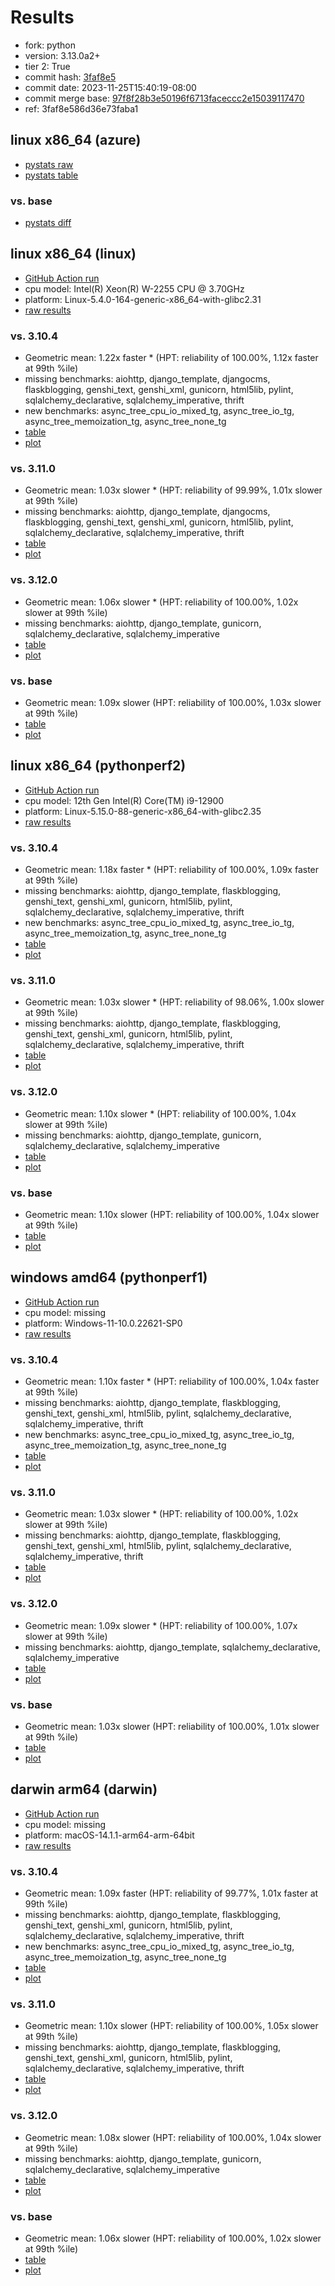 # Results

- fork: python
- version: 3.13.0a2+
- tier 2: True
- commit hash: [3faf8e5](https://github.com/python/cpython/commit/3faf8e5)
- commit date: 2023-11-25T15:40:19-08:00
- commit merge base: [97f8f28b3e50196f6713faceccc2e15039117470](https://github.com/python/cpython/commit/97f8f28b3e50196f6713faceccc2e15039117470)
- ref: 3faf8e586d36e73faba1

## linux x86_64 (azure)

- [pystats raw](bm-20231125-azure-x86_64-python-3faf8e586d36e73faba1-3.13.0a2%2B-3faf8e5-pystats.json)
- [pystats table](bm-20231125-azure-x86_64-python-3faf8e586d36e73faba1-3.13.0a2%2B-3faf8e5-pystats.md)

### vs. base

- [pystats diff](bm-20231125-azure-x86_64-python-3faf8e586d36e73faba1-3.13.0a2%2B-3faf8e5-pystats-vs-base.md)

## linux x86_64 (linux)

- [GitHub Action run](https://github.com/faster-cpython/benchmarking/actions/runs/6992284744)
- cpu model: Intel(R) Xeon(R) W-2255 CPU @ 3.70GHz
- platform: Linux-5.4.0-164-generic-x86_64-with-glibc2.31
- [raw results](bm-20231125-linux-x86_64-python-3faf8e586d36e73faba1-3.13.0a2%2B-3faf8e5.json)

### vs. 3.10.4

- Geometric mean: 1.22x faster \* (HPT: reliability of 100.00%, 1.12x faster at 99th %ile)
- missing benchmarks: aiohttp, django_template, djangocms, flaskblogging, genshi_text, genshi_xml, gunicorn, html5lib, pylint, sqlalchemy_declarative, sqlalchemy_imperative, thrift
- new benchmarks: async_tree_cpu_io_mixed_tg, async_tree_io_tg, async_tree_memoization_tg, async_tree_none_tg
- [table](bm-20231125-linux-x86_64-python-3faf8e586d36e73faba1-3.13.0a2%2B-3faf8e5-vs-3.10.4.md)
- [plot](bm-20231125-linux-x86_64-python-3faf8e586d36e73faba1-3.13.0a2%2B-3faf8e5-vs-3.10.4.png)

### vs. 3.11.0

- Geometric mean: 1.03x slower \* (HPT: reliability of 99.99%, 1.01x slower at 99th %ile)
- missing benchmarks: aiohttp, django_template, djangocms, flaskblogging, genshi_text, genshi_xml, gunicorn, html5lib, pylint, sqlalchemy_declarative, sqlalchemy_imperative, thrift
- [table](bm-20231125-linux-x86_64-python-3faf8e586d36e73faba1-3.13.0a2%2B-3faf8e5-vs-3.11.0.md)
- [plot](bm-20231125-linux-x86_64-python-3faf8e586d36e73faba1-3.13.0a2%2B-3faf8e5-vs-3.11.0.png)

### vs. 3.12.0

- Geometric mean: 1.06x slower \* (HPT: reliability of 100.00%, 1.02x slower at 99th %ile)
- missing benchmarks: aiohttp, django_template, gunicorn, sqlalchemy_declarative, sqlalchemy_imperative
- [table](bm-20231125-linux-x86_64-python-3faf8e586d36e73faba1-3.13.0a2%2B-3faf8e5-vs-3.12.0.md)
- [plot](bm-20231125-linux-x86_64-python-3faf8e586d36e73faba1-3.13.0a2%2B-3faf8e5-vs-3.12.0.png)

### vs. base

- Geometric mean: 1.09x slower (HPT: reliability of 100.00%, 1.03x slower at 99th %ile)
- [table](bm-20231125-linux-x86_64-python-3faf8e586d36e73faba1-3.13.0a2%2B-3faf8e5-vs-base.md)
- [plot](bm-20231125-linux-x86_64-python-3faf8e586d36e73faba1-3.13.0a2%2B-3faf8e5-vs-base.png)

## linux x86_64 (pythonperf2)

- [GitHub Action run](https://github.com/faster-cpython/benchmarking/actions/runs/6992284744)
- cpu model: 12th Gen Intel(R) Core(TM) i9-12900
- platform: Linux-5.15.0-88-generic-x86_64-with-glibc2.35
- [raw results](bm-20231125-pythonperf2-x86_64-python-3faf8e586d36e73faba1-3.13.0a2%2B-3faf8e5.json)

### vs. 3.10.4

- Geometric mean: 1.18x faster \* (HPT: reliability of 100.00%, 1.09x faster at 99th %ile)
- missing benchmarks: aiohttp, django_template, flaskblogging, genshi_text, genshi_xml, gunicorn, html5lib, pylint, sqlalchemy_declarative, sqlalchemy_imperative, thrift
- new benchmarks: async_tree_cpu_io_mixed_tg, async_tree_io_tg, async_tree_memoization_tg, async_tree_none_tg
- [table](bm-20231125-pythonperf2-x86_64-python-3faf8e586d36e73faba1-3.13.0a2%2B-3faf8e5-vs-3.10.4.md)
- [plot](bm-20231125-pythonperf2-x86_64-python-3faf8e586d36e73faba1-3.13.0a2%2B-3faf8e5-vs-3.10.4.png)

### vs. 3.11.0

- Geometric mean: 1.03x slower \* (HPT: reliability of 98.06%, 1.00x slower at 99th %ile)
- missing benchmarks: aiohttp, django_template, flaskblogging, genshi_text, genshi_xml, gunicorn, html5lib, pylint, sqlalchemy_declarative, sqlalchemy_imperative, thrift
- [table](bm-20231125-pythonperf2-x86_64-python-3faf8e586d36e73faba1-3.13.0a2%2B-3faf8e5-vs-3.11.0.md)
- [plot](bm-20231125-pythonperf2-x86_64-python-3faf8e586d36e73faba1-3.13.0a2%2B-3faf8e5-vs-3.11.0.png)

### vs. 3.12.0

- Geometric mean: 1.10x slower \* (HPT: reliability of 100.00%, 1.04x slower at 99th %ile)
- missing benchmarks: aiohttp, django_template, gunicorn, sqlalchemy_declarative, sqlalchemy_imperative
- [table](bm-20231125-pythonperf2-x86_64-python-3faf8e586d36e73faba1-3.13.0a2%2B-3faf8e5-vs-3.12.0.md)
- [plot](bm-20231125-pythonperf2-x86_64-python-3faf8e586d36e73faba1-3.13.0a2%2B-3faf8e5-vs-3.12.0.png)

### vs. base

- Geometric mean: 1.10x slower (HPT: reliability of 100.00%, 1.04x slower at 99th %ile)
- [table](bm-20231125-pythonperf2-x86_64-python-3faf8e586d36e73faba1-3.13.0a2%2B-3faf8e5-vs-base.md)
- [plot](bm-20231125-pythonperf2-x86_64-python-3faf8e586d36e73faba1-3.13.0a2%2B-3faf8e5-vs-base.png)

## windows amd64 (pythonperf1)

- [GitHub Action run](https://github.com/faster-cpython/benchmarking/actions/runs/6992284744)
- cpu model: missing
- platform: Windows-11-10.0.22621-SP0
- [raw results](bm-20231125-pythonperf1-amd64-python-3faf8e586d36e73faba1-3.13.0a2%2B-3faf8e5.json)

### vs. 3.10.4

- Geometric mean: 1.10x faster \* (HPT: reliability of 100.00%, 1.04x faster at 99th %ile)
- missing benchmarks: aiohttp, django_template, flaskblogging, genshi_text, genshi_xml, html5lib, pylint, sqlalchemy_declarative, sqlalchemy_imperative, thrift
- new benchmarks: async_tree_cpu_io_mixed_tg, async_tree_io_tg, async_tree_memoization_tg, async_tree_none_tg
- [table](bm-20231125-pythonperf1-amd64-python-3faf8e586d36e73faba1-3.13.0a2%2B-3faf8e5-vs-3.10.4.md)
- [plot](bm-20231125-pythonperf1-amd64-python-3faf8e586d36e73faba1-3.13.0a2%2B-3faf8e5-vs-3.10.4.png)

### vs. 3.11.0

- Geometric mean: 1.03x slower \* (HPT: reliability of 100.00%, 1.02x slower at 99th %ile)
- missing benchmarks: aiohttp, django_template, flaskblogging, genshi_text, genshi_xml, html5lib, pylint, sqlalchemy_declarative, sqlalchemy_imperative, thrift
- [table](bm-20231125-pythonperf1-amd64-python-3faf8e586d36e73faba1-3.13.0a2%2B-3faf8e5-vs-3.11.0.md)
- [plot](bm-20231125-pythonperf1-amd64-python-3faf8e586d36e73faba1-3.13.0a2%2B-3faf8e5-vs-3.11.0.png)

### vs. 3.12.0

- Geometric mean: 1.09x slower \* (HPT: reliability of 100.00%, 1.07x slower at 99th %ile)
- missing benchmarks: aiohttp, django_template, sqlalchemy_declarative, sqlalchemy_imperative
- [table](bm-20231125-pythonperf1-amd64-python-3faf8e586d36e73faba1-3.13.0a2%2B-3faf8e5-vs-3.12.0.md)
- [plot](bm-20231125-pythonperf1-amd64-python-3faf8e586d36e73faba1-3.13.0a2%2B-3faf8e5-vs-3.12.0.png)

### vs. base

- Geometric mean: 1.03x slower (HPT: reliability of 100.00%, 1.01x slower at 99th %ile)
- [table](bm-20231125-pythonperf1-amd64-python-3faf8e586d36e73faba1-3.13.0a2%2B-3faf8e5-vs-base.md)
- [plot](bm-20231125-pythonperf1-amd64-python-3faf8e586d36e73faba1-3.13.0a2%2B-3faf8e5-vs-base.png)

## darwin arm64 (darwin)

- [GitHub Action run](https://github.com/faster-cpython/benchmarking/actions/runs/6992284744)
- cpu model: missing
- platform: macOS-14.1.1-arm64-arm-64bit
- [raw results](bm-20231125-darwin-arm64-python-3faf8e586d36e73faba1-3.13.0a2%2B-3faf8e5.json)

### vs. 3.10.4

- Geometric mean: 1.09x faster (HPT: reliability of 99.77%, 1.01x faster at 99th %ile)
- missing benchmarks: aiohttp, django_template, flaskblogging, genshi_text, genshi_xml, gunicorn, html5lib, pylint, sqlalchemy_declarative, sqlalchemy_imperative, thrift
- new benchmarks: async_tree_cpu_io_mixed_tg, async_tree_io_tg, async_tree_memoization_tg, async_tree_none_tg
- [table](bm-20231125-darwin-arm64-python-3faf8e586d36e73faba1-3.13.0a2%2B-3faf8e5-vs-3.10.4.md)
- [plot](bm-20231125-darwin-arm64-python-3faf8e586d36e73faba1-3.13.0a2%2B-3faf8e5-vs-3.10.4.png)

### vs. 3.11.0

- Geometric mean: 1.10x slower (HPT: reliability of 100.00%, 1.05x slower at 99th %ile)
- missing benchmarks: aiohttp, django_template, flaskblogging, genshi_text, genshi_xml, gunicorn, html5lib, pylint, sqlalchemy_declarative, sqlalchemy_imperative, thrift
- [table](bm-20231125-darwin-arm64-python-3faf8e586d36e73faba1-3.13.0a2%2B-3faf8e5-vs-3.11.0.md)
- [plot](bm-20231125-darwin-arm64-python-3faf8e586d36e73faba1-3.13.0a2%2B-3faf8e5-vs-3.11.0.png)

### vs. 3.12.0

- Geometric mean: 1.08x slower (HPT: reliability of 100.00%, 1.04x slower at 99th %ile)
- missing benchmarks: aiohttp, django_template, gunicorn, sqlalchemy_declarative, sqlalchemy_imperative
- [table](bm-20231125-darwin-arm64-python-3faf8e586d36e73faba1-3.13.0a2%2B-3faf8e5-vs-3.12.0.md)
- [plot](bm-20231125-darwin-arm64-python-3faf8e586d36e73faba1-3.13.0a2%2B-3faf8e5-vs-3.12.0.png)

### vs. base

- Geometric mean: 1.06x slower (HPT: reliability of 100.00%, 1.02x slower at 99th %ile)
- [table](bm-20231125-darwin-arm64-python-3faf8e586d36e73faba1-3.13.0a2%2B-3faf8e5-vs-base.md)
- [plot](bm-20231125-darwin-arm64-python-3faf8e586d36e73faba1-3.13.0a2%2B-3faf8e5-vs-base.png)


